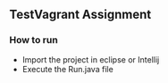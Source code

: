 ## TestVagrant Assignment

### How to run
- Import the project in eclipse or Intellij
- Execute the Run.java file